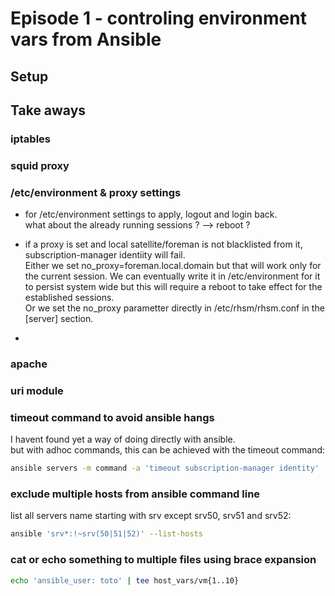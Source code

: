 # Episode 1 - controling environment vars from Ansible

## Setup

## Take aways

### iptables
### squid proxy
### /etc/environment & proxy settings
* for /etc/environment settings to apply, logout and login back.  
  what about the already running sessions ? --> reboot ?  
* if a proxy is set and local satellite/foreman is not blacklisted from it, subscription-manager identiity will fail.  
  Either we set no_proxy=foreman.local.domain but that will work only for the current session.  We can eventually write it in /etc/environment for it to persist system wide but this will require a reboot to take effect for the established sessions.  
  Or we set the no_proxy parametter directly in /etc/rhsm/rhsm.conf in the [server] section.  
  
* 
### apache
### uri module
### timeout command to avoid ansible hangs
I havent found yet a way of doing directly with ansible.  
but with adhoc commands, this can be achieved with the timeout command:  
```bash
ansible servers -m command -a 'timeout subscription-manager identity'
```
### exclude multiple hosts from ansible command line
list all servers name starting with srv except srv50, srv51 and srv52:
```bash
ansible 'srv*:!~srv(50|51|52)' --list-hosts
```
### cat or echo something to multiple files using brace expansion
```bash
echo 'ansible_user: toto' | tee host_vars/vm{1..10}
```
